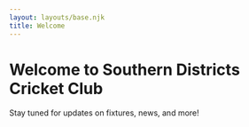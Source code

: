 ```yaml
---
layout: layouts/base.njk
title: Welcome
---
```


# Welcome to Southern Districts Cricket Club

Stay tuned for updates on fixtures, news, and more!
